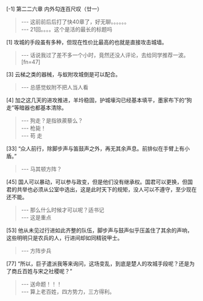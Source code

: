 
[-1] 第二二六章 内外勾连百尺叹（廿一）
>--- 这前前后后打了快40章了，好无聊。。。。。。<br>
>--- 21回。。。。这个是活的最长的标题吗<br>

[1] 攻城的手段虽有多种，但现在性价比最高的也就是直接攻击城墙。
>--- 话说我过了差不多一个小时，竟然还没人评论，去给同学推荐一波。[fn=47]<br>

[3] 云梯之类的器械，与蚁附攻城倒是可以配合。
>--- 总感觉蚁附不把人当人看<br>

[4] 加之这几天的进攻推进，羊坽稳固，护城壕沟已经基本填平，墨家布下的“狗走”等暗器也都基本清除。
>--- 狗走？是指铁蒺藜么？<br>
>--- 枪毙！<br>
>--- 苟
走<br>

[33] “众人前行，除脚步声与笛鼓声之外，再无其余声息。前排似在手臂上有小盾。”
>--- 马其顿方阵？<br>

[45] 国人可以暴动，可以参与政变，但是他们没有继承权。国君可以更换，但国君的共举也必须从公室中选出，这是此时天下的规矩，没人可以不遵守，至少现在还不能。
>--- 那么什么时候才可以呢？适书记<br>
>--- 这是重点<br>

[53] 他从未见过行进如此齐整的队伍，脚步声与鼓声似乎压盖住了其余的声响，这些明明只是农兵的人，行进间却如同精锐甲士。
>--- 方阵步兵<br>

[77] “所以，巨子遣派我等来询问，这场变乱，到底是楚人的攻城手段呢？还是为了商丘百姓与宋之社稷呢？”
>--- 送命题！！！<br>
>--- 算上老百姓，四方势力，三方得利。<br>
